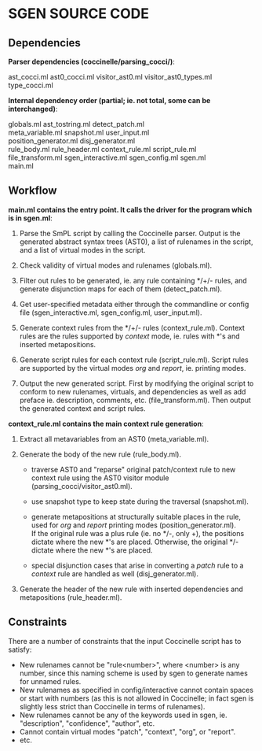 SGEN SOURCE CODE
================

Dependencies
------------

**Parser dependencies (coccinelle/parsing_cocci/)**:

ast\_cocci.ml ast0\_cocci.ml visitor\_ast0.ml visitor\_ast0\_types.ml type\_cocci.ml

**Internal dependency order (partial; ie. not total, some can be interchanged)**:

globals.ml ast\_tostring.ml detect_patch.ml  
meta\_variable.ml snapshot.ml user\_input.ml  
position\_generator.ml disj\_generator.ml  
rule\_body.ml rule\_header.ml context\_rule.ml script\_rule.ml  
file\_transform.ml sgen\_interactive.ml sgen\_config.ml sgen.ml  
main.ml


Workflow
--------
**main.ml contains the entry point. It calls the driver for the program which is in sgen.ml**:

 1. Parse the SmPL script by calling the Coccinelle parser. Output is the generated abstract syntax trees (AST0), a list of rulenames in the script, and a list of virtual modes in the script.

 2. Check validity of virtual modes and rulenames (globals.ml).

 3. Filter out rules to be generated, ie. any rule containing \*/+/- rules, and generate disjunction maps for each of them (detect\_patch.ml).

 4. Get user-specified metadata either through the commandline or config file (sgen\_interactive.ml, sgen\_config.ml, user\_input.ml).

 5. Generate context rules from the \*/+/- rules (context\_rule.ml). Context rules are the rules supported by *context* mode, ie. rules with \*'s and inserted metapositions.

 6. Generate script rules for each context rule (script\_rule.ml). Script rules are supported by the virtual modes *org* and *report*, ie. printing modes.

 7. Output the new generated script. First by modifying the original script to conform to new rulenames, virtuals, and dependencies as well as add preface ie. description, comments, etc. (file\_transform.ml). Then output the generated context and script rules.

**context\_rule.ml contains the main context rule generation**:

 1. Extract all metavariables from an AST0 (meta\_variable.ml).
 2. Generate the body of the new rule (rule\_body.ml).

     - traverse AST0 and "reparse" original patch/context rule to new context rule using the AST0 visitor module (parsing\_cocci/visitor\_ast0.ml).

     - use snapshot type to keep state during the traversal (snapshot.ml).

     - generate metapositions at structurally suitable places in the rule, used for *org* and *report* printing modes (position\_generator.ml).  
       If the original rule was a plus rule (ie. no \*/-, only +), the positions dictate where the new \*'s are placed. Otherwise, the original \*/- dictate where the new \*'s are placed.

     - special disjunction cases that arise in converting a *patch* rule to a *context* rule are handled as well (disj\_generator.ml).

 3. Generate the header of the new rule with inserted dependencies and metapositions (rule\_header.ml).


Constraints
-----------
There are a number of constraints that the input Coccinelle script has to satisfy:

 - New rulenames cannot be "rule&lt;number&gt;", where &lt;number&gt; is any number, since this naming scheme is used by sgen to generate names for unnamed rules.
 - New rulenames as specified in config/interactive cannot contain spaces or start with numbers (as this is not allowed in Coccinelle; in fact sgen is slightly less strict than Coccinelle in terms of rulenames).
 - New rulenames cannot be any of the keywords used in sgen, ie. "description", "confidence", "author", etc.
 - Cannot contain virtual modes "patch", "context", "org", or "report".
 - etc.
